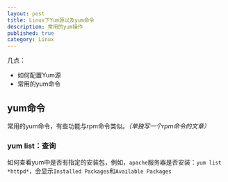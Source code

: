 ```yaml
---
layout: post
title: Linux下Yum源以及yum命令
description: 常用的yum操作
published: true
category: Linux
---
```


几点：

* 如何配置Yum源
* 常用的yum命令


## yum命令

常用的yum命令，有些功能与rpm命令类似。*（单独写一个rpm命令的文章）*


### yum list：查询


如何查看yum中是否有指定的安装包，例如，`apache`服务器是否安装：`yum list *httpd*`，会显示`Installed Packages`和`Available Packages`







































[NingG]:    http://ningg.github.com  "NingG"











